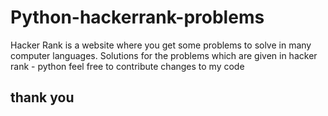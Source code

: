 # Python-hackerrank-problems
Hacker Rank is a website where you get some problems to solve in many computer languages.
 Solutions for the problems which are given in hacker rank - python
 feel free to contribute changes to my code


## thank you
